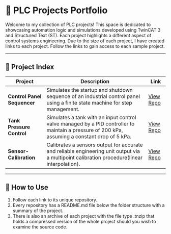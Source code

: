 # 🧠 PLC Projects Portfolio

Welcome to my collection of PLC projects! This space is dedicated to showcasing automation logic and simulations developed using TwinCAT 3 and Structured Text (ST). Each project highlights a different aspect of control systems engineering. Due to the size of each project, I have created links to each project. Follow the links to gain access to each sample project.

---

## 🔗 Project Index

| Project | Description | Link |
|--------|-------------|------|
| **Control Panel Sequencer** | Simulates the startup and shutdown sequence of an industrial control panel using a finite state machine for step management. | [View Repo](https://github.com/Yasteer/Control-Panel-Startup-Shutdown-Sequencer.git) |
| **Tank Pressure Control** | Simulates a tank with an input control valve managed by a PID controller to maintain a pressure of 200 kPa, assuming a constant drop of 5 kPa. | [View Repo](https://github.com/Yasteer/Pressure-Tank-PID-Control.git) |
| **Sensor-Calibration** | Calibrates a sensors output for accurate and reliable engineering unit output via a multipoint calibration procedure(linear interpolation). | [View Repo](https://github.com/Yasteer/Sensor-Calibration.git) |
---

## 📂 How to Use

1. Follow each link to its unique repository.
2. Every repository has a README.md file below the folder structure with a summary of the project.
3. There is also an archive of each project with the file type .tnzip that holds a compressed version of the whole project should you wish to examine the source code.
